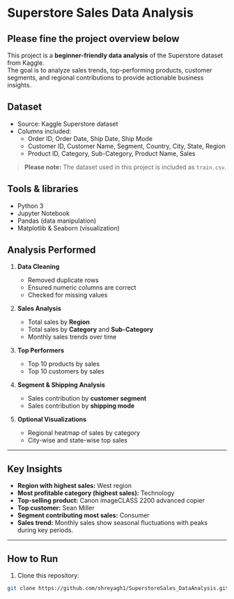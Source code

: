 # Superstore Sales Data Analysis

## Please fine the project overview below
This project is a **beginner-friendly data analysis** of the Superstore dataset from Kaggle.  
The goal is to analyze sales trends, top-performing products, customer segments, and regional contributions to provide actionable business insights.  

## Dataset
- Source: Kaggle Superstore dataset  
- Columns included:
  - Order ID, Order Date, Ship Date, Ship Mode  
  - Customer ID, Customer Name, Segment, Country, City, State, Region  
  - Product ID, Category, Sub-Category, Product Name, Sales  

> **Please note:** The dataset used in this project is included as `train.csv`.

## Tools & libraries
- Python 3  
- Jupyter Notebook  
- Pandas (data manipulation)  
- Matplotlib & Seaborn (visualization)

## Analysis Performed
1. **Data Cleaning**
   - Removed duplicate rows
   - Ensured numeric columns are correct
   - Checked for missing values

2. **Sales Analysis**
   - Total sales by **Region**
   - Total sales by **Category** and **Sub-Category**
   - Monthly sales trends over time

3. **Top Performers**
   - Top 10 products by sales
   - Top 10 customers by sales

4. **Segment & Shipping Analysis**
   - Sales contribution by **customer segment**
   - Sales contribution by **shipping mode**

5. **Optional Visualizations**
   - Regional heatmap of sales by category
   - City-wise and state-wise top sales

---

## Key Insights
- **Region with highest sales:** West region  
- **Most profitable category (highest sales):** Technology  
- **Top-selling product:** Canon imageCLASS 2200 advanced copier  
- **Top customer:** Sean Miller
- **Segment contributing most sales:** Consumer  
- **Sales trend:** Monthly sales show seasonal fluctuations with peaks during key periods.

---

## How to Run
1. Clone this repository:
```bash
git clone https://github.com/shreyagh1/SuperstoreSales_DataAnalysis.git
